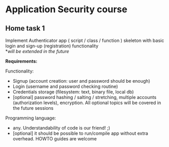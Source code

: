 # Application Security course

## Home task 1

Implement Authenticator app ( script / class / function ) skeleton with basic login and sign-up (registration) functionality  
**will be extended in the future*

**Requirements:**

Functionality:
- Signup (account creation: user and password should be enough)
- Login (username and password checking routine)
- Credentials storage (filesystem: text, binary file, local db)
- [optional] password hashing / salting / stretching, multiple accounts (authorization levels), encryption. All optional topics will be covered in the future sessions

Programming language:
- any. Understandability of code is our friend! ;)
- [optional] it should be possible to run/compile app without extra overhead. HOWTO guides are welcome
